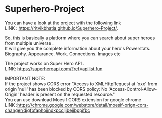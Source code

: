 # Superhero-Project
You can have a look at the project with the following link 
<br>
LINK : https://ritvikbhatia.github.io/Superhero-Project/.

So, this is basically a platform where you can search about super heroes from multiple universe .
<br>
It will give you the complete  information about your hero's Powerstats. Biography. Appearance. Work. Connections. Images etc
<br>

The project works on Super Hero API .
<br>
LINK: https://superheroapi.com/?ref=apilist.fun

IMPORTANT NOTE:
<br>
If the project shows CORS error 
"Access to XMLHttpRequest at 'xxx' from origin 'null' has been blocked by CORS policy: No 'Access-Control-Allow-Origin' header is present on the requested resource."
<br>
You can use download Moesif CORS extension for google chrome
<br>
LINK :https://chrome.google.com/webstore/detail/moesif-orign-cors-changer/digfbfaphojjndkpccljibejjbppifbc

